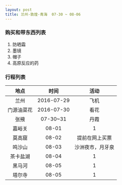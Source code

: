 ```yaml
---
layout: post
title: 兰州-敦煌-青海  07-30 ~ 08-06
---
```




### 购买和带东西列表

 1.  防晒霜
 2.  墨镜
 3.  帽子
 4.  高原反应的药

###  行程列表

| 地点 | 时间 | 活动 |
|:--:|:--:|:--:|
|兰州|2016-07-29|飞机|
|门源油菜花|2016-07-30|看花|
|张掖|07-30~31|丹霞|
|嘉峪关|08-01|1|
|莫高窟|08-02| 提前在网上买票|
|鸣沙山|08-03|沙洲夜市，月牙泉|
|茶卡盐湖|08-04|1|
|黑马河|08-05|1|
|塔尔寺|08-05|1|